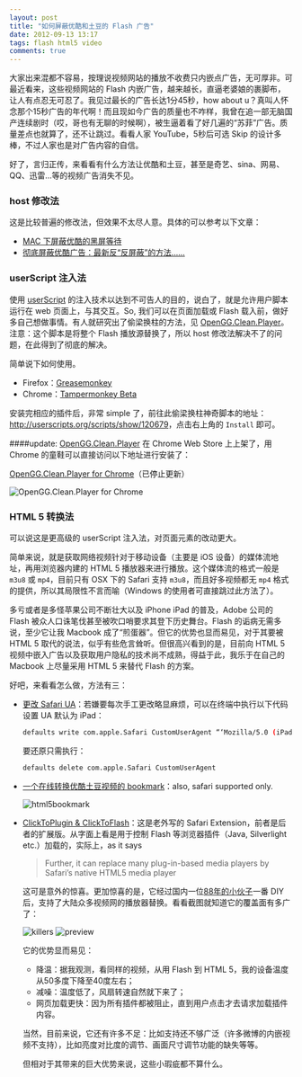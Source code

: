 ```yaml
---
layout: post
title: "如何屏蔽优酷和土豆的 Flash 广告"
date: 2012-09-13 13:17
tags: flash html5 video
comments: true
---
```


大家出来混都不容易，按理说视频网站的播放不收费只内嵌点广告，无可厚非。可最近看来，这些视频网站的 Flash 内嵌广告，越来越长，直逼老婆娘的裹脚布，让人有点忍无可忍了。我见过最长的广告长达1分45秒，how about u？真叫人怀念那个15秒广告的年代啊！而且现如今广告的质量也不咋样，我曾在追一部无脑国产连续剧时（哎，哥也有无聊的时候啊），被生逼着看了好几遍的“苏菲”广告。质量差点也就算了，还不让跳过。看看人家 YouTube，5秒后可选 Skip 的设计多棒，不过人家也是对广告内容的自信。

好了，言归正传，来看看有什么方法让优酷和土豆，甚至是奇艺、sina、网易、QQ、迅雷...等的视频广告消失不见。

### host 修改法
这是比较普遍的修改法，但效果不太尽人意。具体的可以参考以下文章：

-   [MAC 下屏蔽优酷的黑屏等待](http://www.gracecode.com/archives/3099/)
-   [彻底屏蔽优酷广告：最新反“反屏蔽”的方法……](http://joys.name/2011/09/block-youku-ad.html)

### userScript 注入法
使用 [userScript](http://userscripts.org) 的注入技术以达到不可告人的目的，说白了，就是允许用户脚本运行在 web 页面上，与其交互。So, 我们可以在页面加载或 Flash 载入前，做好多自己想做事情。有人就研究出了偷梁换柱的方法，见 [OpenGG.Clean.Player](http://player.opengg.me)。注意：这个脚本是将整个 Flash 播放源替换了，所以 host 修改法解决不了的问题，在此得到了彻底的解决。

简单说下如何使用。

-   Firefox：[Greasemonkey](http://www.greasespot.net)
-   Chrome：[Tampermonkey Beta](https://chrome.google.com/webstore/detail/gcalenpjmijncebpfijmoaglllgpjagf?hl=zh-CN&utm_source=chrome-ntp-launcher) 

安装完相应的插件后，非常 simple 了，前往此偷梁换柱神奇脚本的地址：<http://userscripts.org/scripts/show/120679>，点击右上角的 `Install` 即可。

####update:
[OpenGG.Clean.Player](http://player.opengg.me) 在 Chrome Web Store 上上架了，用 Chrome 的童鞋可以直接访问以下地址进行安装了：

[OpenGG.Clean.Player for Chrome](https://chrome.google.com/webstore/detail/openggcleanplayer/doleffkdbkfeokcanjaagploacdflcff)（已停止更新）

![OpenGG.Clean.Player for Chrome](http://i93.photobucket.com/albums/l57/ShakeSpace/QQ20121115-1.png)

### HTML 5 转换法

可以说这是更高级的 userScript 注入法，对页面元素的改动更大。

简单来说，就是获取网络视频针对于移动设备（主要是 iOS 设备）的媒体流地址，再用浏览器内建的 HTML 5 播放器来进行播放。这个媒体流的格式一般是 `m3u8` 或 `mp4`，目前只有 OSX 下的 Safari 支持 `m3u8`，而且好多视频都无 `mp4` 格式的提供，所以其局限性不言而喻（Windows 的使用者可直接跳过此方法了）。

多亏或者是多怪苹果公司不断壮大以及 iPhone iPad 的普及，Adobe 公司的 Flash 被众人口诛笔伐甚至被吹口哨要求其登下历史舞台。Flash 的诟病无需多说，至少它让我 Macbook 成了“煎蛋器”。但它的优势也显而易见，对于其要被 HTML 5 取代的说法，似乎有些危言耸听。但很高兴看到的是，目前向 HTML 5 视频中嵌入广告以及获取用户隐私的技术尚不成熟，得益于此，我乐于在自己的 Macbook 上尽量采用 HTML 5 来替代 Flash 的方案。

好吧，来看看怎么做，方法有三：

-   [更改 Safari UA](http://www.mac52ipod.cn/post/apple-safari-flv-html5-tudou-youku.php)：若嫌要每次手工更改略显麻烦，可以在终端中执行以下代码设置 UA 默认为 iPad：
        
    ``` bash 
    defaults write com.apple.Safari CustomUserAgent “‘Mozilla/5.0 (iPad; CPU OS 5_1 like Mac OS X) AppleWebKit/534.46 (KHTML, like Gecko) Version/5.1 Mobile/9B176 Safari/7534.48.3′”
    ```

    要还原只需执行：

    ``` bash
    defaults delete com.apple.Safari CustomUserAgent
    ```

-   [一个在线转换优酷土豆视频的 bookmark](http://zythum.free.bg/youkuhtml5playerbookmark/)：also, safari supported only.

    ![html5bookmark](http://i93.photobucket.com/albums/l57/ShakeSpace/html5bookmark.jpg)

-   [ClickToPlugin & ClickToFlash](http://hoyois.github.com/safariextensions/clicktoplugin/)：这是老外写的 Safari Extension，前者是后者的扩展版。从字面上看是用于控制 Flash 等浏览器插件（Java, Silverlight etc.）加载的，实际上，as it says
    > Further, it can replace many plug-in-based media players by Safari’s native HTML5 media player

    这可是意外的惊喜。更加惊喜的是，它经过国内一位[88年的小伙子](https://twitter.com/ilools)一番 DIY 后，支持了大陆众多视频网的播放器替换。看看截图就知道它的覆盖面有多广了：

    ![killers](http://i93.photobucket.com/albums/l57/ShakeSpace/killers.jpg)
    ![preview](http://i93.photobucket.com/albums/l57/ShakeSpace/preview.jpg)

    它的优势显而易见：
    
    -   降温：据我观测，看同样的视频，从用 Flash 到 HTML 5，我的设备温度从50多度下降至40度左右；
    -   减噪：温度低了，风扇转速自然就下来了；
    -   网页加载更快：因为所有插件都被阻止，直到用户点击才去请求加载插件内容。

    当然，目前来说，它还有许多不足：比如支持还不够广泛（许多微博的内嵌视频不支持），比如亮度对比度的调节、画面尺寸调节功能的缺失等等。

    但相对于其带来的巨大优势来说，这些小瑕疵都不算什么。
